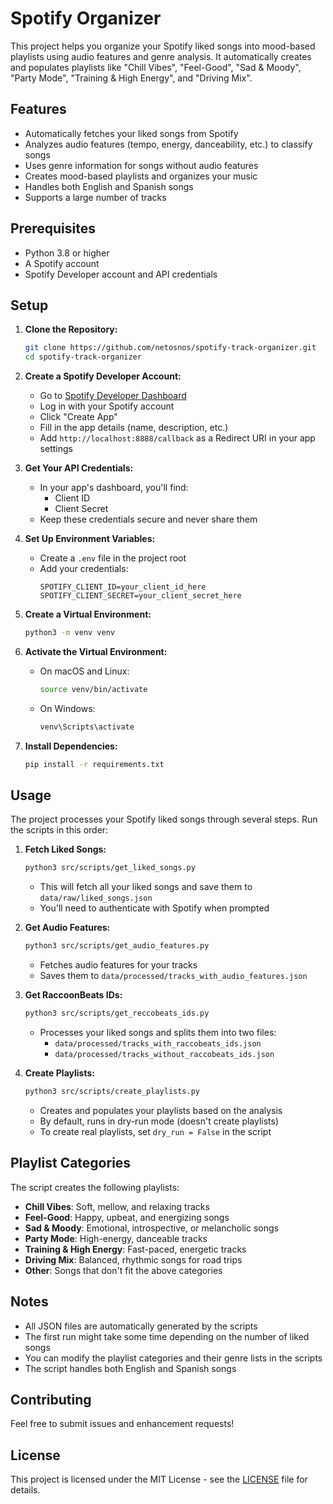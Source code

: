 # Spotify Organizer

This project helps you organize your Spotify liked songs into mood-based playlists using audio features and genre analysis. It automatically creates and populates playlists like "Chill Vibes", "Feel-Good", "Sad & Moody", "Party Mode", "Training & High Energy", and "Driving Mix".

## Features

- Automatically fetches your liked songs from Spotify
- Analyzes audio features (tempo, energy, danceability, etc.) to classify songs
- Uses genre information for songs without audio features
- Creates mood-based playlists and organizes your music
- Handles both English and Spanish songs
- Supports a large number of tracks

## Prerequisites

- Python 3.8 or higher
- A Spotify account
- Spotify Developer account and API credentials

## Setup

1. **Clone the Repository:**
   ```bash
   git clone https://github.com/netosnos/spotify-track-organizer.git
   cd spotify-track-organizer
   ```

2. **Create a Spotify Developer Account:**
   - Go to [Spotify Developer Dashboard](https://developer.spotify.com/dashboard)
   - Log in with your Spotify account
   - Click "Create App"
   - Fill in the app details (name, description, etc.)
   - Add `http://localhost:8888/callback` as a Redirect URI in your app settings

3. **Get Your API Credentials:**
   - In your app's dashboard, you'll find:
     - Client ID
     - Client Secret
   - Keep these credentials secure and never share them

4. **Set Up Environment Variables:**
   - Create a `.env` file in the project root
   - Add your credentials:
     ```
     SPOTIFY_CLIENT_ID=your_client_id_here
     SPOTIFY_CLIENT_SECRET=your_client_secret_here
     ```

5. **Create a Virtual Environment:**
   ```bash
   python3 -m venv venv
   ```

6. **Activate the Virtual Environment:**
   - On macOS and Linux:
     ```bash
     source venv/bin/activate
     ```
   - On Windows:
     ```bash
     venv\Scripts\activate
     ```

7. **Install Dependencies:**
   ```bash
   pip install -r requirements.txt
   ```

## Usage

The project processes your Spotify liked songs through several steps. Run the scripts in this order:

1. **Fetch Liked Songs:**
   ```bash
   python3 src/scripts/get_liked_songs.py
   ```
   - This will fetch all your liked songs and save them to `data/raw/liked_songs.json`
   - You'll need to authenticate with Spotify when prompted

2. **Get Audio Features:**
   ```bash
   python3 src/scripts/get_audio_features.py
   ```
   - Fetches audio features for your tracks
   - Saves them to `data/processed/tracks_with_audio_features.json`

3. **Get RaccoonBeats IDs:**
   ```bash
   python3 src/scripts/get_reccobeats_ids.py
   ```
   - Processes your liked songs and splits them into two files:
     - `data/processed/tracks_with_raccobeats_ids.json`
     - `data/processed/tracks_without_raccobeats_ids.json`

4. **Create Playlists:**
   ```bash
   python3 src/scripts/create_playlists.py
   ```
   - Creates and populates your playlists based on the analysis
   - By default, runs in dry-run mode (doesn't create playlists)
   - To create real playlists, set `dry_run = False` in the script

## Playlist Categories

The script creates the following playlists:

- **Chill Vibes**: Soft, mellow, and relaxing tracks
- **Feel-Good**: Happy, upbeat, and energizing songs
- **Sad & Moody**: Emotional, introspective, or melancholic songs
- **Party Mode**: High-energy, danceable tracks
- **Training & High Energy**: Fast-paced, energetic tracks
- **Driving Mix**: Balanced, rhythmic songs for road trips
- **Other**: Songs that don't fit the above categories

## Notes

- All JSON files are automatically generated by the scripts
- The first run might take some time depending on the number of liked songs
- You can modify the playlist categories and their genre lists in the scripts
- The script handles both English and Spanish songs

## Contributing

Feel free to submit issues and enhancement requests!

## License

This project is licensed under the MIT License - see the [LICENSE](LICENSE) file for details. 